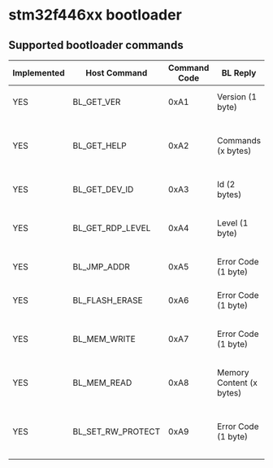 # stm32f446xx bootloader

## Supported bootloader commands
| Implemented | Host Command      | Command Code | BL Reply                 | Description                                              |
| ----------- | ----------------- | ------------ | ------------------------ | -------------------------------------------------------- |
| YES         | BL_GET_VER        | 0xA1         | Version (1 byte)         | Get the bootloader version                               |
| YES         | BL_GET_HELP       | 0xA2         | Commands (x bytes)       | Get all commands supported by the bootloader             |
| YES         | BL_GET_DEV_ID     | 0xA3         | Id (2 bytes)             | Get device identification number                         |
| YES         | BL_GET_RDP_LEVEL  | 0xA4         | Level (1 byte)           | Get FLASH read protection level                          |
| YES         | BL_JMP_ADDR       | 0xA5         | Error Code (1 byte)      | Jump to specified address                                |
| YES         | BL_FLASH_ERASE    | 0xA6         | Error Code (1 byte)      | Erase sector(s) of the FLASH                             |
| YES         | BL_MEM_WRITE      | 0xA7         | Error Code (1 byte)      | Write to FLASH memory of the MCU                         |
| YES         | BL_MEM_READ       | 0xA8         | Memory Content (x bytes) | Read from FLASH memory of the MCU                        |
| YES         | BL_SET_RW_PROTECT | 0xA9         | Error Code (1 byte)      | Enable read/write protection of FLASH sectors            |
